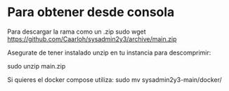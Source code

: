 # Para obtener desde consola

Para descargar la rama como un .zip
sudo wget https://github.com/Caarloh/sysadmin2y3/archive/main.zip

Asegurate de tener instalado unzip en tu instancia
para descomprimir:

sudo unzip main.zip

Si quieres el docker compose utiliza:
sudo mv sysadmin2y3-main/docker/ <tu-direccion>
